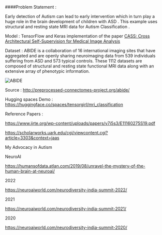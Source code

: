 ####Problem Statement :

Early detection of Autism can lead to early intervention which in turn play a huge role in the brain development of children with ASD . This example uses structural and resting state MRI data for Autism Classification .

Model : TensorFlow and Keras implementation of the paper 
[CASS: Cross Architectural Self-Supervision for Medical Image Analysis](https://arxiv.org/pdf/2206.04170v6.pdf)

Dataset : ABIDE is a collaboration of 16 international imaging sites that have aggregated and are openly sharing neuroimaging data from 539 individuals suffering from ASD and 573 typical controls. These 1112 datasets are composed of structural and resting state functional MRI data along with an extensive array of phenotypic information.

![ABIDE](https://github.com/ushareng/AI_ForAutism-MRI_ImageClassification/assets/34335028/f9952417-1d18-4c2f-aa9b-bbc757104249)

Source : http://preprocessed-connectomes-project.org/abide/

Hugging spaces Demo : https://huggingface.co/spaces/tensorgirl/mri_classification

Reference Papers :

https://www.ijrte.org/wp-content/uploads/papers/v7i5s3/E11160275S19.pdf

https://scholarworks.uark.edu/cgi/viewcontent.cgi?article=3303&context=jaas

My Advocacy in Autism

NeuroAI 

https://humansofdata.atlan.com/2019/08/unravel-the-mystery-of-the-human-brain-at-neuroai/

2022

https://neuroaiworld.com/neurodiversity-india-summit-2022/

2021

https://neuroaiworld.com/neurodiversity-india-summit-2021/

2020

https://neuroaiworld.com/neurodiversity-india-summit-2020/






